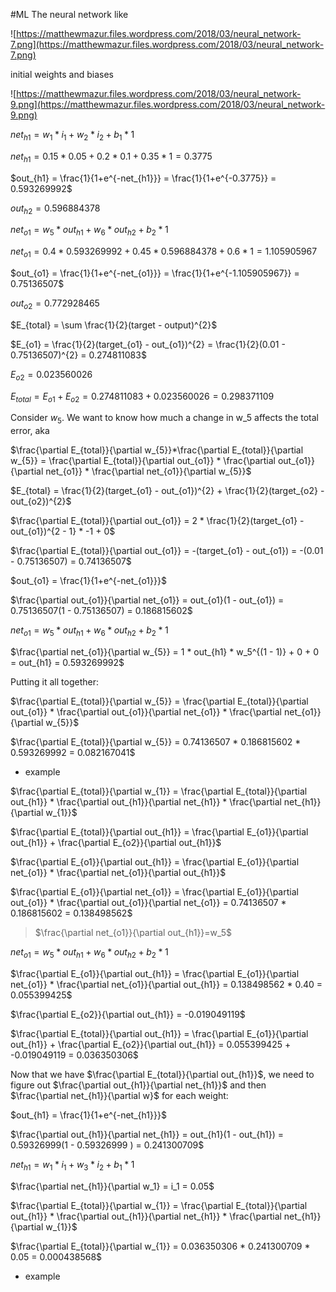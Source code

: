 #ML 
The neural network like

![https://matthewmazur.files.wordpress.com/2018/03/neural_network-7.png](https://matthewmazur.files.wordpress.com/2018/03/neural_network-7.png)

initial weights and biases

![https://matthewmazur.files.wordpress.com/2018/03/neural_network-9.png](https://matthewmazur.files.wordpress.com/2018/03/neural_network-9.png)

$net_{h1} = w_1 * i_1 + w_2 * i_2 + b_1 * 1$

$net_{h1} = 0.15 * 0.05 + 0.2 * 0.1 + 0.35 * 1 = 0.3775$

$out_{h1} = \frac{1}{1+e^{-net_{h1}}} = \frac{1}{1+e^{-0.3775}} = 0.593269992$

$out_{h2} = 0.596884378$

$net_{o1} = w_5 * out_{h1} + w_6 * out_{h2} + b_2 * 1$

$net_{o1} = 0.4 * 0.593269992 + 0.45 * 0.596884378 + 0.6 * 1 = 1.105905967$

$out_{o1} = \frac{1}{1+e^{-net_{o1}}} = \frac{1}{1+e^{-1.105905967}} = 0.75136507$

$out_{o2} = 0.772928465$

$E_{total} = \sum \frac{1}{2}(target - output)^{2}$

$E_{o1} = \frac{1}{2}(target_{o1} - out_{o1})^{2} = \frac{1}{2}(0.01 - 0.75136507)^{2} = 0.274811083$

$E_{o2} = 0.023560026$

$E_{total} = E_{o1} + E_{o2} = 0.274811083 + 0.023560026 = 0.298371109$

Consider $w_5.$ We want to know how much a change in w_5 affects the total error, aka

$\frac{\partial E_{total}}{\partial w_{5}}*\frac{\partial E_{total}}{\partial w_{5}} = \frac{\partial E_{total}}{\partial out_{o1}} * \frac{\partial out_{o1}}{\partial net_{o1}} * \frac{\partial net_{o1}}{\partial w_{5}}$

$E_{total} = \frac{1}{2}(target_{o1} - out_{o1})^{2} + \frac{1}{2}(target_{o2} - out_{o2})^{2}$

$\frac{\partial E_{total}}{\partial out_{o1}} = 2 * \frac{1}{2}(target_{o1} - out_{o1})^{2 - 1} * -1 + 0$

$\frac{\partial E_{total}}{\partial out_{o1}} = -(target_{o1} - out_{o1}) = -(0.01 - 0.75136507) = 0.74136507$

$out_{o1} = \frac{1}{1+e^{-net_{o1}}}$

$\frac{\partial out_{o1}}{\partial net_{o1}} = out_{o1}(1 - out_{o1}) = 0.75136507(1 - 0.75136507) = 0.186815602$

$net_{o1} = w_5 * out_{h1} + w_6 * out_{h2} + b_2 * 1$

$\frac{\partial net_{o1}}{\partial w_{5}} = 1 * out_{h1} * w_5^{(1 - 1)} + 0 + 0 = out_{h1} = 0.593269992$

Putting it all together:

$\frac{\partial E_{total}}{\partial w_{5}} = \frac{\partial E_{total}}{\partial out_{o1}} * \frac{\partial out_{o1}}{\partial net_{o1}} * \frac{\partial net_{o1}}{\partial w_{5}}$

$\frac{\partial E_{total}}{\partial w_{5}} = 0.74136507 * 0.186815602 * 0.593269992 = 0.082167041$

- example

$\frac{\partial E_{total}}{\partial w_{1}} = \frac{\partial E_{total}}{\partial out_{h1}} * \frac{\partial out_{h1}}{\partial net_{h1}} * \frac{\partial net_{h1}}{\partial w_{1}}$

$\frac{\partial E_{total}}{\partial out_{h1}} = \frac{\partial E_{o1}}{\partial out_{h1}} + \frac{\partial E_{o2}}{\partial out_{h1}}$

$\frac{\partial E_{o1}}{\partial out_{h1}} = \frac{\partial E_{o1}}{\partial net_{o1}} * \frac{\partial net_{o1}}{\partial out_{h1}}$

$\frac{\partial E_{o1}}{\partial net_{o1}} = \frac{\partial E_{o1}}{\partial out_{o1}} * \frac{\partial out_{o1}}{\partial net_{o1}} = 0.74136507 * 0.186815602 = 0.138498562$

> $\frac{\partial net_{o1}}{\partial out_{h1}}=w_5$

$net_{o1} = w_5 * out_{h1} + w_6 * out_{h2} + b_2 * 1$

$\frac{\partial E_{o1}}{\partial out_{h1}} = \frac{\partial E_{o1}}{\partial net_{o1}} * \frac{\partial net_{o1}}{\partial out_{h1}} = 0.138498562 * 0.40 = 0.055399425$

$\frac{\partial E_{o2}}{\partial out_{h1}} = -0.019049119$

$\frac{\partial E_{total}}{\partial out_{h1}} = \frac{\partial E_{o1}}{\partial out_{h1}} + \frac{\partial E_{o2}}{\partial out_{h1}} = 0.055399425 + -0.019049119 = 0.036350306$

Now that we have $\frac{\partial E_{total}}{\partial out_{h1}}$, we need to figure out $\frac{\partial out_{h1}}{\partial net_{h1}}$ and then $\frac{\partial net_{h1}}{\partial w}$ for each weight:

$out_{h1} = \frac{1}{1+e^{-net_{h1}}}$

$\frac{\partial out_{h1}}{\partial net_{h1}} = out_{h1}(1 - out_{h1}) = 0.59326999(1 - 0.59326999 ) = 0.241300709$

$net_{h1} = w_1 * i_1 + w_3 * i_2 + b_1 * 1$

$\frac{\partial net_{h1}}{\partial w_1} = i_1 = 0.05$

$\frac{\partial E_{total}}{\partial w_{1}} = \frac{\partial E_{total}}{\partial out_{h1}} * \frac{\partial out_{h1}}{\partial net_{h1}} * \frac{\partial net_{h1}}{\partial w_{1}}$

$\frac{\partial E_{total}}{\partial w_{1}} = 0.036350306 * 0.241300709 * 0.05 = 0.000438568$

- example